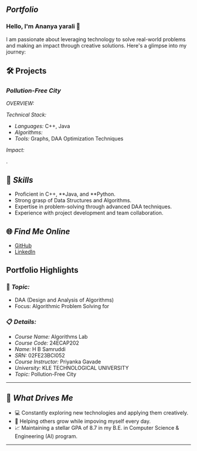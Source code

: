 ## *Portfolio*

### Hello, I'm Ananya yarali 👋

I am passionate about leveraging technology to solve real-world problems and making an impact through creative solutions. 
Here's a glimpse into my journey:  


## 🛠 Projects

### *Pollution-Free City*  

*OVERVIEW:*  


*Technical Stack:*  

- *Languages:* C++, Java  
- *Algorithms:* 
- *Tools:* Graphs, DAA Optimization Techniques  

*Impact:*  

.

## 🚀 *Skills*  

- Proficient in C++, **Java, and **Python.  
- Strong grasp of Data Structures and Algorithms.  
- Expertise in problem-solving through advanced DAA techniques.  
- Experience with project development and team collaboration.  


## 🌐 *Find Me Online*

- [GitHub](https://github.com/Ananyayarali123/portfolio.github.io/edit/main/README.md)
- [LinkedIn]()

## Portfolio Highlights

### 🎯 *Topic:* 

- DAA (Design and Analysis of Algorithms)  
- Focus: Algorithmic Problem Solving for 
### 📋 *Details:*

- *Course Name:* Algorithms Lab 
- *Course Code:* 24ECAP202  
- *Name:* H B Samruddi 
- *SRN:* 02FE23BCI052  
- *Course Instructor:* Priyanka Gavade  
- *University:* KLE TECHNOLOGICAL UNIVERSITY
- *Topic:* Pollution-Free City

---

## 🎨 *What Drives Me*  
- 💻 Constantly exploring new technologies and applying them creatively.  
- 🤝 Helping others grow while impoving myself every day.  
- 📈 Maintaining a stellar GPA of 8.7  in my B.E. in Computer Science & Engineering (AI) program.  

---

